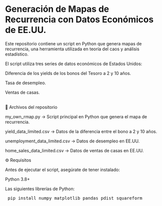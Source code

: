 # Generación de Mapas de Recurrencia con Datos Económicos de EE.UU.

Este repositorio contiene un script en Python que genera mapas de recurrencia, una herramienta utilizada en teoría del caos y análisis estadístico.

El script utiliza tres series de datos económicos de Estados Unidos:

Diferencia de los yields de los bonos del Tesoro a 2 y 10 años.

Tasa de desempleo.

Ventas de casas.<br><br>

📂 Archivos del repositorio

my_own_rmap.py → Script principal en Python que genera el mapa de recurrencia.

yield_data_limited.csv → Datos de la diferencia entre el bono a 2 y 10 años.

unemployment_data_limited.csv → Datos de desempleo en EE.UU.

home_sales_data_limited.csv → Datos de ventas de casas en EE.UU.

⚙️ Requisitos

Antes de ejecutar el script, asegúrate de tener instalado:

Python 3.8+

Las siguientes librerías de Python:

<pre> pip install numpy matplotlib pandas pdist squareform </pre>
